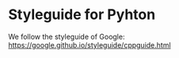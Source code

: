 # Styleguide for Pyhton

We follow the styleguide of Google: https://google.github.io/styleguide/cppguide.html
